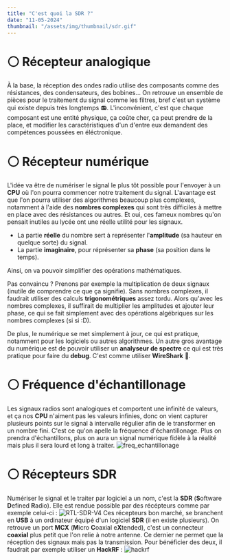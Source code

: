 ```yaml
---
title: "C'est quoi la SDR ?"
date: "11-05-2024"
thumbnail: "/assets/img/thumbnail/sdr.gif"
---
```

# ⚪️ Récepteur analogique 
À la base, la réception des ondes radio utilise des composants comme des résistances, des condensateurs, des bobines... On retrouve un ensemble de pièces pour le traitement du signal comme les filtres, bref c'est un système qui existe depuis très longtemps 📻.
L'inconvénient, c'est que chaque composant est une entité physique, ça coûte cher, ça peut prendre de la place, et modifier les caractéristiques d'un d'entre eux demandent des compétences poussées en éléctronique.  
# ⚪️ Récepteur numérique 
L'idée va être de numériser le signal le plus tôt possible pour l'envoyer à un **CPU** où l'on pourra commencer notre traitement du signal. L'avantage est que l'on pourra utiliser des algorithmes beaucoup plus complexes, notamment à l'aide des **nombres complexes** qui sont très difficiles à mettre en place avec des résistances ou autres. 
Et oui, ces fameux nombres qu'on pensait inutiles au lycée ont une réelle utilité pour les signaux. 
- La partie **réelle** du nombre sert à représenter l'**amplitude** (sa hauteur en quelque sorte) du signal.
- La partie **imaginaire**, pour réprésenter sa **phase** (sa position dans le temps). 

Ainsi, on va pouvoir simplifier des opérations mathématiques. 

Pas convaincu ? Prenons par exemple la multiplication de deux signaux (inutile de comprendre ce que ça signifie). 
Sans nombres complexes, il faudrait utiliser des calculs **trigonométriques** assez tordu. 
Alors qu'avec les nombres complexes, il suffirait de multiplier les amplitudes et ajouter leur phase, ce qui se fait simplement avec des opérations algébriques sur les nombres complexes (si si :D). 

De plus, le numérique se met simplement à jour, ce qui est pratique, notamment pour les logiciels ou autres algorithmes. 
Un autre gros avantage du numérique est de pouvoir utiliser un **analyseur de spectre** ce qui est très pratique pour faire du **debug**. C'est comme utiliser **WireShark** 🦈. 
# ⚪️ Fréquence d'échantillonage
Les signaux radios sont analogiques et comportent une infinité de valeurs, et ça nos **CPU** n'aiment pas les valeurs infinies, donc on vient capturer plusieurs points sur le signal à intervalle régulier afin de le transformer en un nombre fini. C'est ce qu'on apelle la fréquence d'échantillonage.
Plus on prendra d'échantillons, plus on aura un signal numérique fidèle à la réalité mais plus il sera lourd et long à traiter.
![freq_echantillonage](../../assets/img/mini-cours/freq_echantillonage.png)
# ⚪️ Récepteurs SDR 
Numériser le signal et le traiter par logiciel a un nom, c'est la **SDR** (**S**oftware **D**efined **R**adio). Elle est rendue possible par des récépteurs comme par exemple celui-ci : 
![RTL-SDR-V4](../../assets/img/mini-cours/rtlsdrv4.png)
Ces récepteurs bon marché, se branchent en **USB** à un ordinateur équipé d'un logiciel **SDR** (il en existe plusieurs). On retrouve un port **MCX** (**M**icro **C**oaxial e**X**tended), c'est un connecteur **coaxial** plus petit que l'on relie à notre antenne. Ce dernier ne permet que la réception des signaux mais pas la transmission. 
Pour bénéficier des deux, il faudrait par exemple utiliser un **HackRF** : 
![hackrf](../../assets/img/mini-cours/hackrf.jpg)